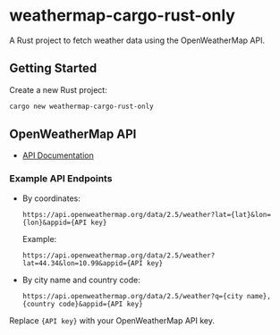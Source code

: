 # weathermap-cargo-rust-only

A Rust project to fetch weather data using the OpenWeatherMap API.

## Getting Started

Create a new Rust project:

```bash
cargo new weathermap-cargo-rust-only
```

## OpenWeatherMap API

- [API Documentation](https://openweathermap.org/current)

### Example API Endpoints

- By coordinates:
    ```
    https://api.openweathermap.org/data/2.5/weather?lat={lat}&lon={lon}&appid={API key}
    ```
    Example:
    ```
    https://api.openweathermap.org/data/2.5/weather?lat=44.34&lon=10.99&appid={API key}
    ```

- By city name and country code:
    ```
    https://api.openweathermap.org/data/2.5/weather?q={city name},{country code}&appid={API key}
    ```

Replace `{API key}` with your OpenWeatherMap API key.
